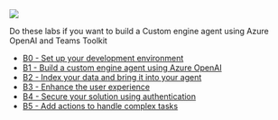 <div class="lab-path b-path">
  <img src="/copilot-camp/assets/images/path-icons/B-path-heading.png"></img>
  <div>
    <p>Do these labs if you want to build a Custom engine agent using Azure OpenAI and Teams Toolkit</p>
    <ul>
      <li><a href="./pages/custom-engine/00-prerequisites/">B0 - Set up your development environment</a></li>
      <li><a href="./pages/custom-engine/01-custom-engine-agent/">B1 - Build a custom engine agent using Azure OpenAI</a></li>
      <li><a href="./pages/custom-engine/02-rag/">B2 - Index your data and bring it into your agent</a></li>
      <li><a href="./pages/custom-engine/03-powered-by-ai/">B3 - Enhance the user experience</a></li>
      <li><a href="./pages/custom-engine/04-authentication/">B4 - Secure your solution using authentication</a></li>
      <li><a href="./pages/custom-engine/05-actions/">B5 - Add actions to handle complex tasks</a></li>
    </ul>
  </div>
</div>